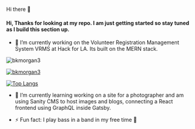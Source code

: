  Hi there 👋

<!--
**bkmorgan3/bkmorgan3** is a ✨ _special_ ✨ repository because its `README.md` (this file) appears on your GitHub profile.

Here are some ideas to get you started:



- 👯 I’m looking to collaborate on ...
- 🤔 I’m looking for help with ...
- 💬 Ask me about ...
- 📫 How to reach me: ...
- 😄 Pronouns: ...

-->




#### Hi, Thanks for looking at my repo.  I am just getting started so stay tuned as I build this section up. 

- 🔭 I’m currently working on the Volunteer Registration Management System <abbr>VRMS</abbr> at Hack for LA.  Its built on the MERN stack.


<p align="left"><img src="https://komarev.com/ghpvc/?username=bkmorgan3&label=Profile%20views&color=0e75b6&style=flat" alt="bkmorgan3" /> </p>

<p align="left"><a href="https://github.com/ryo-ma/github-profile-trophy"><img src="https://github-profile-trophy.vercel.app/?username=bkmorgan3" alt="bkmorgan3" /> </a></p>

  [![Top Langs](https://github-readme-stats-git-masterrstaa-rickstaa.vercel.app/api/top-langs/?username=bkmorgan3)](https://github.com/bkmorgan3/github-readme-stats)

  - 🌱 I’m currently learning working on a site for a photographer and am using Sanity CMS to host images and blogs, connecting a React frontend using GraphQL inside Gatsby.


- ⚡ Fun fact: I play bass in a band in my free time 🎸
